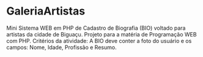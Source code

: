# GaleriaArtistas
Mini Sistema WEB em PHP de Cadastro de Biografia (BIO) voltado para artistas da cidade de Biguaçu. Projeto para a matéria de Programação WEB com PHP.  Critérios da atividade: A BIO deve conter a foto do usuário e os campos: Nome, Idade, Profissão e Resumo. 

